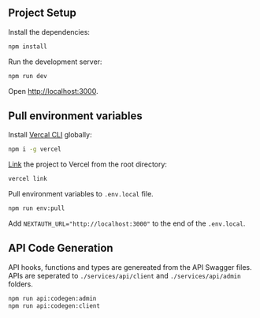 ## Project Setup

Install the dependencies:

```bash
npm install
```

Run the development server:

```bash
npm run dev
```

Open [http://localhost:3000](http://localhost:3000).

## Pull environment variables

Install [Vercal CLI](https://vercel.com/docs/cli) globally:

```bash
npm i -g vercel
```

[Link](https://vercel.com/docs/cli/link) the project to Vercel from the root directory:

```bash
vercel link
```

Pull environment variables to `.env.local` file.

```bash
npm run env:pull
```

Add `NEXTAUTH_URL="http://localhost:3000"` to the end of the `.env.local`.

## API Code Generation

API hooks, functions and types are genereated from the API Swagger files. APIs are seperated to `./services/api/client` and `./services/api/admin` folders.

```bash
npm run api:codegen:admin
npm run api:codegen:client
```
